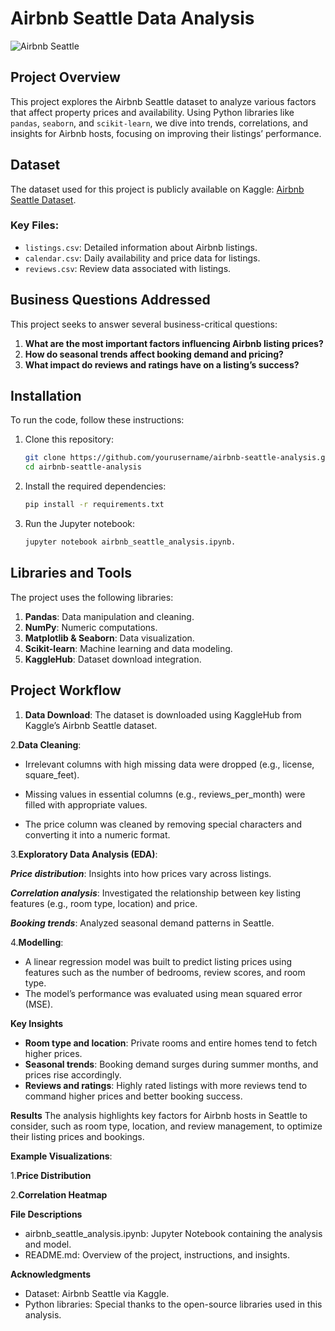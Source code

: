 # **Airbnb Seattle Data Analysis**

![Airbnb Seattle](https://www.digital.ink/wp-content/uploads/airbnb_logo_detail.jpg)  <!-- Add an image link relevant to the project -->

## **Project Overview**
This project explores the Airbnb Seattle dataset to analyze various factors that affect property prices and availability. Using Python libraries like `pandas`, `seaborn`, and `scikit-learn`, we dive into trends, correlations, and insights for Airbnb hosts, focusing on improving their listings’ performance.

## **Dataset**
The dataset used for this project is publicly available on Kaggle: [Airbnb Seattle Dataset](https://www.kaggle.com/datasets/airbnb/seattle).

### Key Files:
- `listings.csv`: Detailed information about Airbnb listings.
- `calendar.csv`: Daily availability and price data for listings.
- `reviews.csv`: Review data associated with listings.

## **Business Questions Addressed**
This project seeks to answer several business-critical questions:
1. **What are the most important factors influencing Airbnb listing prices?**
2. **How do seasonal trends affect booking demand and pricing?**
3. **What impact do reviews and ratings have on a listing’s success?**

## **Installation**

To run the code, follow these instructions:
1. Clone this repository:
   ```bash
   git clone https://github.com/yourusername/airbnb-seattle-analysis.git
   cd airbnb-seattle-analysis

2. Install the required dependencies:
   ```bash
   pip install -r requirements.txt
   
3. Run the Jupyter notebook:
   ```bash
   jupyter notebook airbnb_seattle_analysis.ipynb.

## **Libraries and Tools**
The project uses the following libraries:

1. **Pandas**: Data manipulation and cleaning.
2. **NumPy**: Numeric computations.
3. **Matplotlib & Seaborn**: Data visualization.
4. **Scikit-learn**: Machine learning and data modeling.
5. **KaggleHub**: Dataset download integration.

## **Project Workflow**
1. **Data Download**:
The dataset is downloaded using KaggleHub from Kaggle’s Airbnb Seattle dataset.

2.**Data Cleaning**:
- Irrelevant columns with high missing data were dropped (e.g., license, square_feet).
  
- Missing values in essential columns (e.g., reviews_per_month) were filled with appropriate values.
  
- The price column was cleaned by removing special characters and converting it into a numeric format.
  
3.**Exploratory Data Analysis (EDA)**:

***Price distribution***: Insights into how prices vary across listings.

***Correlation analysis***: Investigated the relationship between key listing features (e.g., room type, location) and price.

***Booking trends***: Analyzed seasonal demand patterns in Seattle.

4.**Modelling**:
- A linear regression model was built to predict listing prices using features such as the number of bedrooms, review scores, and room type.
- The model’s performance was evaluated using mean squared error (MSE).

**Key Insights**
- **Room type and location**: Private rooms and entire homes tend to fetch higher prices.
- **Seasonal trends**: Booking demand surges during summer months, and prices rise accordingly.
- **Reviews and ratings**: Highly rated listings with more reviews tend to command higher prices and better booking success.

**Results**
The analysis highlights key factors for Airbnb hosts in Seattle to consider, such as room type, location, and review management, to optimize their listing prices and bookings.

**Example Visualizations**:

1.**Price Distribution**

2.**Correlation Heatmap**

**File Descriptions**
- airbnb_seattle_analysis.ipynb: Jupyter Notebook containing the analysis and model.
- README.md: Overview of the project, instructions, and insights.

**Acknowledgments**
- Dataset: Airbnb Seattle via Kaggle.
- Python libraries: Special thanks to the open-source libraries used in this analysis.
